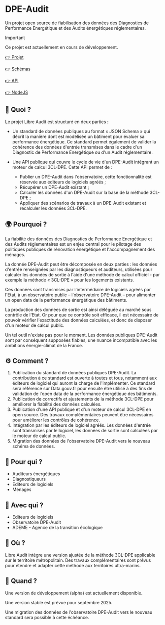 # DPE-Audit

Un projet open source de fiabilisation des données des Diagnostics de Performance Energétique et des Audits énergétiques réglementaires.

> [!IMPORTANT]
> Ce projet est actuellement en cours de développement.

[👉 Projet](https://github.com/action-21/dpe-audit)

[👉 Schémas](https://github.com/action-21/dpe-audit-schema)

[👉 API](https://github.com/action-21/dpe-audit-api)

[👉 NodeJS](https://github.com/action-21/dpe-audit-node)

## 🚀 Quoi ?

Le projet Libre Audit est structuré en deux parties :

- Un standard de données publiques au format « JSON Schema » qui décrit la manière dont est modélisée un bâtiment pour évaluer sa performance énergétique. Ce standard permet également de valider la cohérence des données d'entrée transmises dans le cadre d'un Diagnostic de Performance Energétique ou d'un Audit réglementaire.

- Une API publique qui couvre le cycle de vie d'un DPE-Audit intégrant un moteur de calcul 3CL-DPE. Cette API permet de :
  - Publier un DPE-Audit dans l'observatoire, cette fonctionnalité est réservée aux éditeurs de logiciels agréés ;
  - Récupérer un DPE-Audit existant ;
  - Calculer les données d'un DPE-Audit sur la base de la méthode 3CL-DPE ;
  - Appliquer des scénarios de travaux à un DPE-Audit existant et recalculer les données 3CL-DPE.

## 🌍 Pourquoi ?

La fiabilité des données des Diagnostics de Performance Energétique et des Audits réglementaires est un enjeu central pour le pilotage des politiques publiques de rénovation énergétique et l'accompagnement des ménages.

La donnée DPE-Audit peut être décomposée en deux parties : les données d'entrée renseignées par les diagnostiqueurs et auditeurs, utilisées pour calculer les données de sortie à l'aide d'une méthode de calcul officiel - par exemple la méthode « 3CL-DPE » pour les logements existants.

Ces données sont transmises par l'intermédiaire de logiciels agréés par l'Etat, à un observatoire public – l'observatoire DPE-Audit – pour alimenter un open data de la performance énergétique des bâtiments.

La production des données de sortie est ainsi déléguée au marché sous contrôle de l'Etat. Or pour que ce contrôle soit efficace, il est nécessaire de pouvoir vérifier l'exactitude des données calculées, et donc de disposer d'un moteur de calcul public.

Un tel outil n'existe pas pour le moment. Les données publiques DPE-Audit sont par conséquent supposées fiables, une nuance incompatible avec les ambitions énergie-climat de la France.

## ⚙️ Comment ?

1. Publication du standard de données publiques DPE-Audit. La contribution à ce standard est ouverte à toutes et tous, notamment aux éditeurs de logiciel qui auront la charge de l'implémenter.
   Ce standard sera référencé sur Data.gouv.fr pour ensuite être utilisé à des fins de validation de l'open data de la performance énergétique des bâtiments.
2. Publication de correctifs et ajustements de la méthode 3CL-DPE pour améliorer la fiabilité des données calculées.
3. Publication d'une API publique et d'un moteur de calcul 3CL-DPE en open source. Des travaux complémentaires peuvent être nécessaires pour améliorer les contrôles de cohérence.
4. Intégration par les éditeurs de logiciel agréés. Les données d'entrée sont transmises par le logiciel, les données de sortie sont calculées par le moteur de calcul public.
5. Migration des données de l'observatoire DPE-Audit vers le nouveau schéma de données.

## 🎯 Pour qui ?

- Auditeurs énergétiques
- Diagnostiqueurs
- Editeurs de logiciels
- Ménages

## 🤝 Avec qui ?

- Editeurs de logiciels
- Observatoire DPE-Audit
- ADEME - Agence de la transition écologique

## 📍 Où ?

Libre Audit intègre une version ajustée de la méthode 3CL-DPE applicable sur le territoire métropolitain. Des travaux complémentaires sont prévus pour étendre et adapter cette méthode aux territoires ultra-marins.

## 📆 Quand ?

Une version de développement (alpha) est actuellement disponible.

Une version stable est prévue pour septembre 2025.

Une migration des données de l'observatoire DPE-Audit vers le nouveau standard sera possible à cette échéance.
